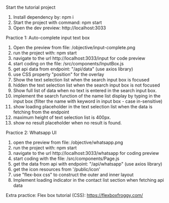 Start the tutorial project
1. Install dependency by: npm i
2. Start the project with command: npm start
3. Open the dev preview: http://localhost:3033

Practice 1: Auto-complete input text box 
1. Open the preview from file: /objective/input-complete.png
2. run the project with: npm start
3. navigate to the url http://localhost:3033/input for code preview
4. start coding on the file: /src/components/InputBox.js
5. get api data from endpoint: "/api/data" (use axios library)
6. use CSS property "position" for the overlay
7. Show the text selection list when the search input box is focused
8. hidden the text selection list when the search input box is not focused
9. Show full list of data when no text is entered in the search input box.
10. implement the search function of the name list display by typing in the input box (filter the name with keyword in input box - case in-sensitive)
11. show loading placeholder in the text selection list when the data is fetching from the endpoint
12. maximum height of text selection list is 400px. 
13. show no result placeholder when no result is found. 

Practice 2: Whatsapp UI
1. open the preview from file: /objective/whatsapp.png
2. run the project with: npm start
3. navigate to the url http://localhost:3033/whatsapp for coding preview
4. start coding with the file: /src/components/Page.js
5. get the data from api with endpoint: "/api/whatsapp" (use axios library)
6. get the icon resources from '/public/icon'
7. use "flex-box css" to construct the outer and inner layout
8. Implement loading indicator in the contact list section when fetching api data


Extra practice: Flex box tutorial (CSS):
https://flexboxfroggy.com/